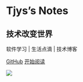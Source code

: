 # Tjys’s Notes
## 技术改变世界
软件学习 | 生活点滴 | 技术博客



[<i class="iconfont icon-github"></i> GitHub](https://github.com/Qikaile/tjys-notes)
[开始阅读 <i class="iconfont icon-down"></i>](#main)

<!-- background image -->
![](https://npm.elemecdn.com/boke-cdn/img/bg.5draylstowg0.jpg)